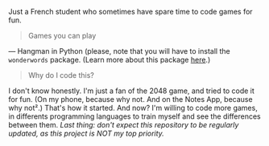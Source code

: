 Just a French student who sometimes have spare time to code games for fun.

> Games you can play

— Hangman in Python (please, note that you will have to install the `wonderwords` package. (Learn more about this package [here](https://github.com/mrmaxguns/wonderwordsmodule).)

> Why do I code this?

I don't know honestly. I'm just a fan of the 2048 game, and tried to code it for fun. (On my phone, because why not. And on the Notes App, because why not².) That's how it started.
And now? I'm willing to code more games, in differents programming languages to train myself and see the differences between them.
*Last thing: don't expect this repository to be regularly updated, as this project is NOT my top priority.*
